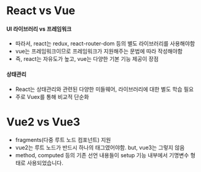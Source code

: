 # React vs Vue

#### UI 라이브러리 vs 프레임워크

- 따라서, react는 redux, react-router-dom 등의 별도 라이브러리를 사용해야함
- vue는 프레임워크이므로 프레임워크가 지원해주는 문법에 따라 작성해야함
- 즉, react는 자유도가 높고, vue는 다양한 기본 기능 제공이 장점



#### 상태관리

- React는 상태관리와 관련된 다양한 미들웨어, 라이브러리에 대한 별도 학습 필요
- 주로 Vuex를 통해 비교적 단순화





# Vue2 vs Vue3

- fragments(다중 루트 노드 컴포넌트) 지원
- vue2는 루트 노드가 반드시 하나의 태그였어야함. but, vue3는 그렇지 않음
- method, computed 등의 기존 선언 내용들이 setup 기능 내부에서 기명변수 형태로 사용되었습니다.







